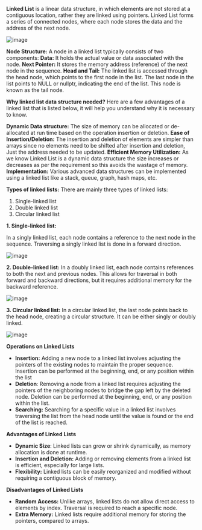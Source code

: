 **Linked List** is a linear data structure, in which elements are not stored at a contiguous location, rather they are linked using pointers. Linked List forms a series of connected nodes, where each node stores the data and the address of the next node.

![image](https://github.com/sondt308/HomeWork/assets/143014005/88370b32-cfd8-4947-899d-ad1a55f718c2)

**Node Structure:** A node in a linked list typically consists of two components:
**Data:** It holds the actual value or data associated with the node.
**Next Pointer:** It stores the memory address (reference) of the next node in the sequence.
**Head and Tail:** The linked list is accessed through the head node, which points to the first node in the list. The last node in the list points to NULL or nullptr, indicating the end of the list. This node is known as the tail node.

**Why linked list data structure needed?**
Here are a few advantages of a linked list that is listed below, it will help you understand why it is necessary to know.

**Dynamic Data structure:** The size of memory can be allocated or de-allocated at run time based on the operation insertion or deletion.
**Ease of Insertion/Deletion:** The insertion and deletion of elements are simpler than arrays since no elements need to be shifted after insertion and deletion, Just the address needed to be updated.
**Efficient Memory Utilization:** As we know Linked List is a dynamic data structure the size increases or decreases as per the requirement so this avoids the wastage of memory. 
**Implementation:** Various advanced data structures can be implemented using a linked list like a stack, queue, graph, hash maps, etc.


**Types of linked lists:** 
There are mainly three types of linked lists:

1. Single-linked list
2. Double linked list
3. Circular linked list


**1. Single-linked list:**

In a singly linked list, each node contains a reference to the next node in the sequence. Traversing a singly linked list is done in a forward direction.

![image](https://github.com/sondt308/HomeWork/assets/143014005/0a94f347-b095-4291-aa17-f29a65d72a30)

**2. Double-linked list:**
In a doubly linked list, each node contains references to both the next and previous nodes. This allows for traversal in both forward and backward directions, but it requires additional memory for the backward reference.

![image](https://github.com/sondt308/HomeWork/assets/143014005/a9ed25a3-540d-4d21-9a18-62d0be1d2a6a)

**3. Circular linked list:**
 In a circular linked list, the last node points back to the head node, creating a circular structure. It can be either singly or doubly linked.

![image](https://github.com/sondt308/HomeWork/assets/143014005/1b505bca-1992-4542-aae3-6289afd5d16d)


**Operations on Linked Lists**

- **Insertion:** Adding a new node to a linked list involves adjusting the pointers of the existing nodes to maintain the proper sequence. Insertion can be performed at the beginning, end, or any position within the list
- **Deletion**: Removing a node from a linked list requires adjusting the pointers of the neighboring nodes to bridge the gap left by the deleted node. Deletion can be performed at the beginning, end, or any position within the list.
- **Searching:** Searching for a specific value in a linked list involves traversing the list from the head node until the value is found or the end of the list is reached.


**Advantages of Linked Lists**

- **Dynamic Size**: Linked lists can grow or shrink dynamically, as memory allocation is done at runtime.
- **Insertion and Deletion:** Adding or removing elements from a linked list is efficient, especially for large lists.
- **Flexibility:** Linked lists can be easily reorganized and modified without requiring a contiguous block of memory.


**Disadvantages of Linked Lists**

- **Random Access:** Unlike arrays, linked lists do not allow direct access to elements by index. Traversal is required to reach a specific node.
- **Extra Memory:** Linked lists require additional memory for storing the pointers, compared to arrays.
